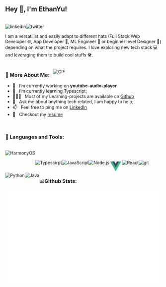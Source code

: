 ## Hey 👋, I'm EthanYu!

<br/>
<a href='https://www.linkedin.com/in/yu-haonan-372653265'><img align='left' alt="linkedin" src="https://raw.githubusercontent.com/rahul-jha98/rahul-jha98/561d474902b59c7429ec22bb73e225696c27b202/assets/linkedin.svg" height='18px'/></a>
<a href='https://twitter.com/yuethanhaonan'><img align='left' alt="twitter" src="https://raw.githubusercontent.com/rahul-jha98/rahul-jha98/561d474902b59c7429ec22bb73e225696c27b202/assets/twitter.svg" height='18px'/></a>
<br/>

I am a versatilist and easily adapt to different hats (Full Stack Web Developer 🌐, App Developer 📱, ML Engineer 🤖 or beginner level Designer 🎨) depending on what the project requires. I love exploring new tech stack 💻 and leveraging them to build cool stuffs 🛠️.
<br/>
<br/>

<img align="right" alt="GIF" src="https://raw.githubusercontent.com/rahul-jha98/rahul-jha98/main/techstack.gif" width="350px"/>
  
### 🧐 More About Me:

- 🔭 &nbsp; I’m currently working on **youtube-audio-player**
- 🌱 &nbsp; I’m currently learning Typescript;
- 👨🏻‍💻 &nbsp; Most of my Learning-projects are available on [Github](https://github.com/yhn128974?tab=repositories)
- 💬 &nbsp; Ask me about anything tech related, I am happy to help;
- 📫 &nbsp; Feel free to ping me on [LinkedIn](https://www.linkedin.com/in/l-%E9%BE%99-372653265/)
- 📝 &nbsp; Checkout my [resume](https://github.com/yhn128974)

<br>

### 🔨 Languages and Tools:

<br>
<div>
  <a href="https://www.harmonyos.com" target="_blank"><img align="left" alt="HarmonyOS" height ="41px" src="https://upload.wikimedia.org/wikipedia/commons/c/cd/HarmonyOS_logo.svg"></a>
</div>
<br>
<div>
<a href="https://www.typescriptlang.org/" target="_blank"><img align="left" alt="Typescirpt" height ="41px" src="https://raw.githubusercontent.com/rahul-jha98/github_readme_icons/main/language_and_tools/square/typescript/typescript.svg"></a>
  
<a href="https://developer.mozilla.org/en-US/docs/Web/JavaScript" target="_blank"> <img align="left" alt="JavaScript" height ="41px"  src="https://raw.githubusercontent.com/rahul-jha98/github_readme_icons/main/language_and_tools/square/javascript/javascript.svg"> </a>

<a href="https://nodejs.org" target="_blank"><img align="left" alt="Node.js" height ="41px" src="https://raw.githubusercontent.com/rahul-jha98/github_readme_icons/main/language_and_tools/square/node/node.svg"></a>

<a href="https://vuejs.org/" target="_blank"> <img align="left" alt="JavaScript" height ="41px"  src="./Icons/vuedotjs.svg"> </a>

<a href="https://reactjs.org/" target="_blank"> <img align="left" alt="React" height ="41px" src="https://raw.githubusercontent.com/rahul-jha98/github_readme_icons/main/language_and_tools/square/react/react.svg"></a>

<a href="https://git-scm.com/" target="_blank"> <img src="https://raw.githubusercontent.com/rahul-jha98/github_readme_icons/main/language_and_tools/square/git-scm/git-scm.svg" align="left" alt="git" height='41px'/> </a>

<a href="https://www.python.org" target="_blank"><img align="left" alt="Python" height ="41px" src="https://raw.githubusercontent.com/rahul-jha98/github_readme_icons/main/language_and_tools/square/python/python.svg"></a>

<a href="https://www.java.com" target="_blank"><img align="left" alt="Java" height ="41px" src="https://raw.githubusercontent.com/rahul-jha98/github_readme_icons/main/language_and_tools/square/java/java.svg"></a>
</div>
<br>
<br>

### 📊Github Stats:

![Most Used Languages](templates/languages.svg)
<br>
